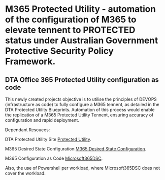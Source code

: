 # M365 Protected Utility - automation of the configuration of M365 to elevate tennent to PROTECTED status under Australian Government Protective Security Policy Framework.
## DTA Office 365 Protected Utility configuration as code
This newly created projects objective is to utilise the principles of DEVOPS (infrastructure as code) to fully configure a M365 tennent, as detailed in the DTA Protected Utility Blueprints.
Automation of this process would enable the replication of a M365 Protected Utility Tennent, ensuring accuracy of configuration and rapid deployment.

Dependant Resouces:

DTA Protected Utility Site [Protected Utility](https://www.dta.gov.au/our-projects/protected-utility-government).

M365 Desired State Configuration [M365 Desired State Configuration](https://github.com/microsoft/Microsoft365DSC).

M365 Configuration as Code [Microsoft365DSC](https://microsoft365dsc.com/).

Also, the use of Powershell per workload, where Microsoft365DSC does not cover the workload.

